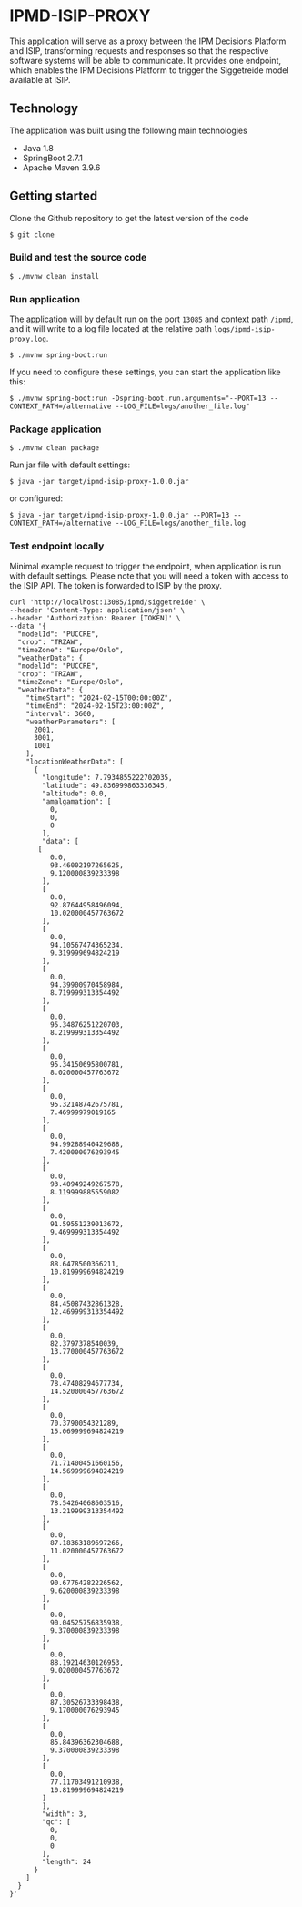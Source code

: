 # IPMD-ISIP-PROXY

This application will serve as a proxy between the IPM Decisions Platform and ISIP, transforming requests and responses
so that the respective software systems will be able to communicate. It provides one endpoint, which enables the
IPM Decisions Platform to trigger the Siggetreide model available at ISIP.

## Technology

The application was built using the following main technologies

- Java 1.8
- SpringBoot 2.7.1
- Apache Maven 3.9.6

## Getting started

Clone the Github repository to get the latest version of the code

```
$ git clone 
```

### Build and test the source code

```
$ ./mvnw clean install 
```

### Run application

The application will by default run on the port `13085` and context path `/ipmd`, and it will write to a log file located at the relative path `logs/ipmd-isip-proxy.log`.

```
$ ./mvnw spring-boot:run
```

If you need to configure these settings, you can start the application like this:

```
$ ./mvnw spring-boot:run -Dspring-boot.run.arguments="--PORT=13 --CONTEXT_PATH=/alternative --LOG_FILE=logs/another_file.log"
```

### Package application

```
$ ./mvnw clean package
```

Run jar file with default settings:
```
$ java -jar target/ipmd-isip-proxy-1.0.0.jar
```
or configured:
```
$ java -jar target/ipmd-isip-proxy-1.0.0.jar --PORT=13 --CONTEXT_PATH=/alternative --LOG_FILE=logs/another_file.log
```

### Test endpoint locally

Minimal example request to trigger the endpoint, when application is run with default settings. Please note that you will need a token with access to the ISIP API.
The token is forwarded to ISIP by the proxy.

```
curl 'http://localhost:13085/ipmd/siggetreide' \
--header 'Content-Type: application/json' \
--header 'Authorization: Bearer [TOKEN]' \
--data '{
  "modelId": "PUCCRE",
  "crop": "TRZAW",
  "timeZone": "Europe/Oslo",
  "weatherData": {
  "modelId": "PUCCRE",
  "crop": "TRZAW",
  "timeZone": "Europe/Oslo",
  "weatherData": {
    "timeStart": "2024-02-15T00:00:00Z",
    "timeEnd": "2024-02-15T23:00:00Z",
    "interval": 3600,
    "weatherParameters": [
      2001,
      3001,
      1001
    ],
    "locationWeatherData": [
      {
        "longitude": 7.7934855222702035,
        "latitude": 49.836999863336345,
        "altitude": 0.0,
        "amalgamation": [
          0,
          0,
          0
        ],
        "data": [
       [
          0.0,
          93.46002197265625,
          9.120000839233398
        ],
        [
          0.0,
          92.87644958496094,
          10.020000457763672
        ],
        [
          0.0,
          94.10567474365234,
          9.319999694824219
        ],
        [
          0.0,
          94.39900970458984,
          8.719999313354492
        ],
        [
          0.0,
          95.34876251220703,
          8.219999313354492
        ],
        [
          0.0,
          95.34150695800781,
          8.020000457763672
        ],
        [
          0.0,
          95.32148742675781,
          7.46999979019165
        ],
        [
          0.0,
          94.99288940429688,
          7.420000076293945
        ],
        [
          0.0,
          93.40949249267578,
          8.119999885559082
        ],
        [
          0.0,
          91.59551239013672,
          9.469999313354492
        ],
        [
          0.0,
          88.6478500366211,
          10.819999694824219
        ],
        [
          0.0,
          84.45087432861328,
          12.469999313354492
        ],
        [
          0.0,
          82.3797378540039,
          13.770000457763672
        ],
        [
          0.0,
          78.47408294677734,
          14.520000457763672
        ],
        [
          0.0,
          70.3790054321289,
          15.069999694824219
        ],
        [
          0.0,
          71.71400451660156,
          14.569999694824219
        ],
        [
          0.0,
          78.54264068603516,
          13.219999313354492
        ],
        [
          0.0,
          87.18363189697266,
          11.020000457763672
        ],
        [
          0.0,
          90.67764282226562,
          9.620000839233398
        ],
        [
          0.0,
          90.04525756835938,
          9.370000839233398
        ],
        [
          0.0,
          88.19214630126953,
          9.020000457763672
        ],
        [
          0.0,
          87.30526733398438,
          9.170000076293945
        ],
        [
          0.0,
          85.84396362304688,
          9.370000839233398
        ],
        [
          0.0,
          77.11703491210938,
          10.819999694824219
        ]
        ],
        "width": 3,
        "qc": [
          0,
          0,
          0
        ],
        "length": 24
      }
    ]
  }
}'
```


